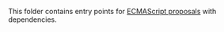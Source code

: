 This folder contains entry points for [ECMAScript proposals](https://github.com/ivajkin/core-js/tree/v3#ecmascript-proposals) with dependencies.
